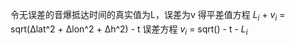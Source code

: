 令无误差的音爆抵达时间的真实值为L，误差为v
得平差值方程
$L_i$ + $v_i$  = sqrt(Δlat^2 + Δlon^2 + Δh^2) - t
误差方程
$v_i$ = sqrt() - t - $L_i$
